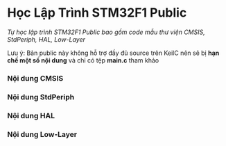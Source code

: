 # Học Lập Trình STM32F1 Public
*Tự học lập trình STM32F1 Public bao gồm code mẫu thư viện CMSIS, StdPeriph, HAL, Low-Layer*

Lưu ý: Bản public này không hỗ trợ đầy đủ source trên KeilC nên sẽ bị **hạn chế một số nội dung**
và chỉ có tệp **main.c** tham khảo

### Nội dung CMSIS

### Nội dung StdPeriph

### Nội dung HAL

### Nội dung Low-Layer
